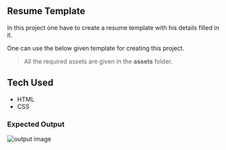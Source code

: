 ## Resume Template

In this project one have to create a resume template with his details filled in it.

One can use the below given template for creating this project.

> All the required assets are given in the **assets** folder.

## Tech Used

- HTML
- CSS

### Expected Output

![output image](./output/resumeTemplateOutput.png)
